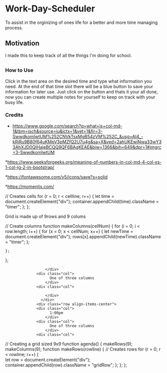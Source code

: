 # Work-Day-Scheduler
To assist in the orginizing of ones life for a better and more time managing process.

## Motivation 
I made this to keep track of all the things I'm doing for school.

##



### How to Use
Click in the text area on the desired time and type what information you need.  At the end of that time slot there will be a blue button to save your information for later use.  Just click on the button and thats it your all done, now you can create multiple notes for yourself to keep on track with your busy life. 


### Credits
* https://www.google.com/search?q=what+is+col-md-1&tbm=isch&source=iu&ictx=1&vet=1&fir=3-SwwdkomlwtUM%252CNVkTsxMgB54zVM%252C_&usg=AI4_-kRjRu9B80f64uKMeV3pMZfQ2U7u4g&sa=X&ved=2ahUKEwiNwa33wY33AhXJD0QIHajeBCQQ9QF6BAgKEAE&biw=1366&bih=649&dpr=1#imgrc=3-SwwdkomlwtUM

*https://www.geeksforgeeks.org/meaning-of-numbers-in-col-md-4-col-xs-1-col-lg-2-in-bootstrap/

*https://fontawesome.com/v5/icons/save?s=solid

*https://momentjs.com/







   // Creates cells
     for (r = 0; r < cellline; r++) {
     let time = document.createElement("div");
     container.appendChild(time).className = "timer";
    };
 };

Grid is made up of 9rows and 9 colums

// Create columns
function makeColumns(cellNum) {
    for (i = 0; i < row.length; i++) {
        for (x = 0; x < cellNum; x++) {
            let newTime = document.createElement("div");
            rows[x].appendChild(newTime).className = "timer";
        };

    };
};





                      </div>
                  <div class="col">
                        One of three columns
                      </div>
                  <div class="col">
                       
                      </div>
                    </div>
                  <div class="row align-items-center">
                  <div class="col">
                        1:00pm
                      </div>
                  <div class="col">
                        One of three columns
                      </div>
                  <div class="col">






// Creating a grid sized 9x9
function agenda() {
    makeRows(9);
    makeColumns(9);
function makeRows(rowline) {
    // Creates rows
       for (r = 0; r < rowline; r++) {      
       let row = document.createElement("div");
       container.appendChild(row).className = "gridRow";
      };
  };
}; 


